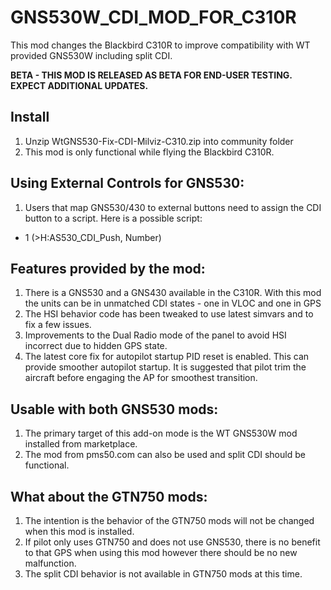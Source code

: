 # GNS530W_CDI_MOD_FOR_C310R
This mod changes the Blackbird C310R to improve compatibility with WT provided GNS530W including split CDI.

**BETA - THIS MOD IS RELEASED AS BETA FOR END-USER TESTING. EXPECT ADDITIONAL UPDATES.**

## Install

1. Unzip WtGNS530-Fix-CDI-Milviz-C310.zip into community folder
2. This mod is only functional while flying the Blackbird C310R.

## Using External Controls for GNS530:

1. Users that map GNS530/430 to external buttons need to assign the CDI button to a script. Here is a possible script:

* 1 (>H:AS530_CDI_Push, Number)

## Features provided by the mod:

1. There is a GNS530 and a GNS430 available in the C310R. With this mod the units can be in unmatched CDI states - one in VLOC and one in GPS
2. The HSI behavior code has been tweaked to use latest simvars and to fix a few issues.
3. Improvements to the Dual Radio mode of the panel to avoid HSI incorrect due to hidden GPS state.
4. The latest core fix for autopilot startup PID reset is enabled. This can provide smoother autopilot startup. It is suggested that pilot trim the aircraft before engaging the AP for smoothest transition.

## Usable with both GNS530 mods:

1. The primary target of this add-on mode is the WT GNS530W mod installed from marketplace.
2. The mod from pms50.com can also be used and split CDI should be functional. 

## What about the GTN750 mods:

1. The intention is the behavior of the GTN750 mods will not be changed when this mod is installed.  
2. If pilot only uses GTN750 and does not use GNS530, there is no benefit to that GPS when using this mod however there should be no new malfunction.
3. The split CDI behavior is not available in GTN750 mods at this time.
